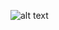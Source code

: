 ![alt text](https://raw.githubusercontent.com/Benjamin-Loison/BASIC-calculator-algorithms/master/Casio/FLAPPY/FLAPPY.jpg)
